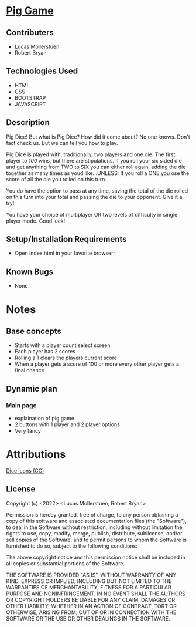 # [Pig Game](https://oz-mollerstuen.github.io/pig-game)

## Contributers
* Lucas Mollerstuen
* Robert Bryan

## Technologies Used

* HTML
* CSS
* BOOTSTRAP
* JAVASCRIPT

## Description

Pig Dice! But what is Pig Dice? How did it come about? No one knows. Don't fact check us. But we can tell you how to play.

Pig Dice is played with, traditionally, two players and one die. The first player to *100* wins, but there are stipulations. If you roll your six sided die and get anything from TWO to SIX you can either roll again, adding the die together as many times as youd like...UNLESS: If you roll a ONE you ose the score of all the die you rolled on this turn.

You do have the option to pass at any time, saving the total of the die rolled on this turn into your total and passing the die to your opponent. Give it a try!

You have your choice of multiplayer OR two levels of difficulty in single player mode. Good luck!


## Setup/Installation Requirements

* Open index.html in your favorite browser;

## Known Bugs

* None

# Notes
## Base concepts
* Starts with a player count select screen
* Each player has 2 scores
* Rolling a 1 clears the players current score
* When a player gets a score of 100 or more every other player gets a final chance

## Dynamic plan

### Main page
* explaination of pig game
* 2 buttons with 1 player and 2 player options
* Very fancy

# Attributions
[Dice icons (CC)](https://game-icons.net/tags/dice.html)

## License

Copyright (c) <2022> <Lucas Mollerstuen, Robert Bryan>

Permission is hereby granted, free of charge, to any person obtaining a copy
of this software and associated documentation files (the "Software"), to deal
in the Software without restriction, including without limitation the rights
to use, copy, modify, merge, publish, distribute, sublicense, and/or sell
copies of the Software, and to permit persons to whom the Software is
furnished to do so, subject to the following conditions:

The above copyright notice and this permission notice shall be included in all
copies or substantial portions of the Software.

THE SOFTWARE IS PROVIDED "AS IS", WITHOUT WARRANTY OF ANY KIND, EXPRESS OR
IMPLIED, INCLUDING BUT NOT LIMITED TO THE WARRANTIES OF MERCHANTABILITY,
FITNESS FOR A PARTICULAR PURPOSE AND NONINFRINGEMENT. IN NO EVENT SHALL THE
AUTHORS OR COPYRIGHT HOLDERS BE LIABLE FOR ANY CLAIM, DAMAGES OR OTHER
LIABILITY, WHETHER IN AN ACTION OF CONTRACT, TORT OR OTHERWISE, ARISING FROM,
OUT OF OR IN CONNECTION WITH THE SOFTWARE OR THE USE OR OTHER DEALINGS IN THE
SOFTWARE.